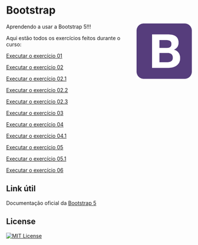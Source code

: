 # Bootstrap

<img src="Imagem/bootstrap.webp" alt="Logo" align="right" width="150">

Aprendendo a usar a Bootstrap 5!!!
 
Aqui estão todos os exercícios feitos durante o curso:

<a href= "https://anajulialeite.github.io/Bootstrap/Aula01.html">Executar o exercício 01</a>

<a href= "https://anajulialeite.github.io/Bootstrap/Aula02.html">Executar o exercício 02</a>

<a href= "https://anajulialeite.github.io/Bootstrap/Aula02-1.html">Executar o exercício 02.1</a>

<a href= "https://anajulialeite.github.io/Bootstrap/Aula02-2.html">Executar o exercício 02.2</a>

<a href= "https://anajulialeite.github.io/Bootstrap/Aula02-3.html">Executar o exercício 02.3</a>

<a href= "https://anajulialeite.github.io/Bootstrap/Aula03.html">Executar o exercício 03</a>

<a href= "https://anajulialeite.github.io/Bootstrap/Aula04.html">Executar o exercício 04</a>

<a href= "https://anajulialeite.github.io/Bootstrap/Aula04-1.html">Executar o exercício 04.1</a>

<a href= "https://anajulialeite.github.io/Bootstrap/Aula05.html">Executar o exercício 05</a>

<a href= "https://anajulialeite.github.io/Bootstrap/Aula05-1.html">Executar o exercício 05.1</a>

<a href= "https://anajulialeite.github.io/Bootstrap/Aula06.html">Executar o exercício 06</a>

## Link útil

Documentação oficial da <a href= "https://getbootstrap.com/">Bootstrap 5</a>

## License

[![MIT License](https://img.shields.io/badge/License-MIT-green.svg)](./LICENSE)
